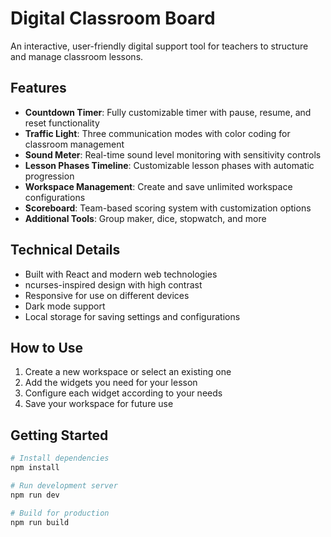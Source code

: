 # Digital Classroom Board

An interactive, user-friendly digital support tool for teachers to structure and manage classroom lessons.

## Features

- **Countdown Timer**: Fully customizable timer with pause, resume, and reset functionality
- **Traffic Light**: Three communication modes with color coding for classroom management
- **Sound Meter**: Real-time sound level monitoring with sensitivity controls
- **Lesson Phases Timeline**: Customizable lesson phases with automatic progression
- **Workspace Management**: Create and save unlimited workspace configurations
- **Scoreboard**: Team-based scoring system with customization options
- **Additional Tools**: Group maker, dice, stopwatch, and more

## Technical Details

- Built with React and modern web technologies
- ncurses-inspired design with high contrast
- Responsive for use on different devices
- Dark mode support
- Local storage for saving settings and configurations

## How to Use

1. Create a new workspace or select an existing one
2. Add the widgets you need for your lesson
3. Configure each widget according to your needs
4. Save your workspace for future use

## Getting Started

```bash
# Install dependencies
npm install

# Run development server
npm run dev

# Build for production
npm run build
```